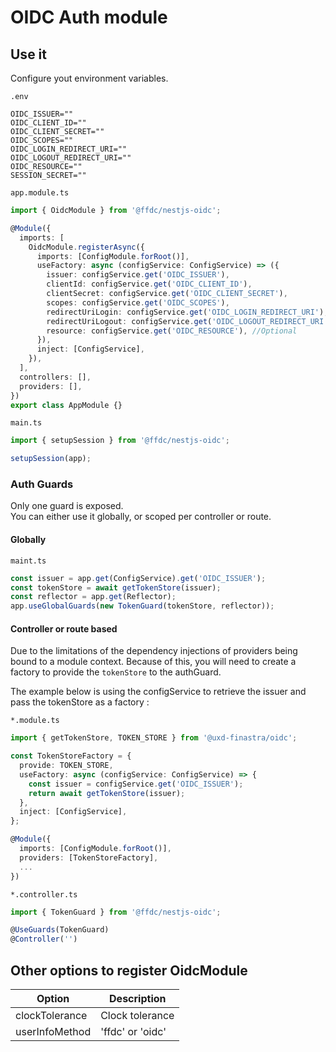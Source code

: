 # OIDC Auth module

## Use it

Configure yout environment variables.

`.env`

```
OIDC_ISSUER=""
OIDC_CLIENT_ID=""
OIDC_CLIENT_SECRET=""
OIDC_SCOPES=""
OIDC_LOGIN_REDIRECT_URI=""
OIDC_LOGOUT_REDIRECT_URI=""
OIDC_RESOURCE=""
SESSION_SECRET=""
```

`app.module.ts`

```typescript
import { OidcModule } from '@ffdc/nestjs-oidc';

@Module({
  imports: [
    OidcModule.registerAsync({
      imports: [ConfigModule.forRoot()],
      useFactory: async (configService: ConfigService) => ({
        issuer: configService.get('OIDC_ISSUER'),
        clientId: configService.get('OIDC_CLIENT_ID'),
        clientSecret: configService.get('OIDC_CLIENT_SECRET'),
        scopes: configService.get('OIDC_SCOPES'),
        redirectUriLogin: configService.get('OIDC_LOGIN_REDIRECT_URI'),
        redirectUriLogout: configService.get('OIDC_LOGOUT_REDIRECT_URI'),
        resource: configService.get('OIDC_RESOURCE'), //Optional
      }),
      inject: [ConfigService],
    }),
  ],
  controllers: [],
  providers: [],
})
export class AppModule {}
```

`main.ts`

```typescript
import { setupSession } from '@ffdc/nestjs-oidc';

setupSession(app);
```

### Auth Guards

Only one guard is exposed. \
You can either use it globally, or scoped per controller or route.

#### Globally

`maint.ts`

```typescript
const issuer = app.get(ConfigService).get('OIDC_ISSUER');
const tokenStore = await getTokenStore(issuer);
const reflector = app.get(Reflector);
app.useGlobalGuards(new TokenGuard(tokenStore, reflector));
```

#### Controller or route based

Due to the limitations of the dependency injections of providers being bound to a module context.
Because of this, you will need to create a factory to provide the `tokenStore` to the authGuard.

The example below is using the configService to retrieve the issuer and pass the tokenStore as a factory :

`*.module.ts`

```typescript
import { getTokenStore, TOKEN_STORE } from '@uxd-finastra/oidc';

const TokenStoreFactory = {
  provide: TOKEN_STORE,
  useFactory: async (configService: ConfigService) => {
    const issuer = configService.get('OIDC_ISSUER');
    return await getTokenStore(issuer);
  },
  inject: [ConfigService],
};

@Module({
  imports: [ConfigModule.forRoot()],
  providers: [TokenStoreFactory],
  ...
})
```

`*.controller.ts`

```typescript
import { TokenGuard } from '@ffdc/nestjs-oidc';

@UseGuards(TokenGuard)
@Controller('')
```

## Other options to register OidcModule

| Option         | Description      |
| -------------- | ---------------- |
| clockTolerance | Clock tolerance  |
| userInfoMethod | 'ffdc' or 'oidc' |
